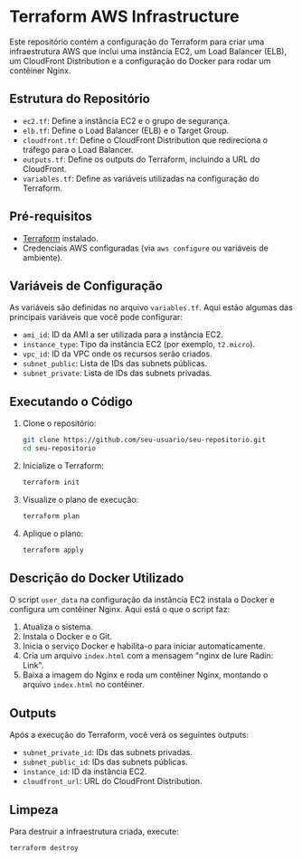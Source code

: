 # Terraform AWS Infrastructure

Este repositório contém a configuração do Terraform para criar uma infraestrutura AWS que inclui uma instância EC2, um Load Balancer (ELB), um CloudFront Distribution e a configuração do Docker para rodar um contêiner Nginx.

## Estrutura do Repositório

- `ec2.tf`: Define a instância EC2 e o grupo de segurança.
- `elb.tf`: Define o Load Balancer (ELB) e o Target Group.
- `cloudfront.tf`: Define o CloudFront Distribution que redireciona o tráfego para o Load Balancer.
- `outputs.tf`: Define os outputs do Terraform, incluindo a URL do CloudFront.
- `variables.tf`: Define as variáveis utilizadas na configuração do Terraform.

## Pré-requisitos

- [Terraform](https://www.terraform.io/downloads.html) instalado.
- Credenciais AWS configuradas (via `aws configure` ou variáveis de ambiente).

## Variáveis de Configuração

As variáveis são definidas no arquivo `variables.tf`. Aqui estão algumas das principais variáveis que você pode configurar:

- `ami_id`: ID da AMI a ser utilizada para a instância EC2.
- `instance_type`: Tipo da instância EC2 (por exemplo, `t2.micro`).
- `vpc_id`: ID da VPC onde os recursos serão criados.
- `subnet_public`: Lista de IDs das subnets públicas.
- `subnet_private`: Lista de IDs das subnets privadas.

## Executando o Código

1. Clone o repositório:
    ```sh
    git clone https://github.com/seu-usuario/seu-repositorio.git
    cd seu-repositorio
    ```

2. Inicialize o Terraform:
    ```sh
    terraform init
    ```

3. Visualize o plano de execução:
    ```sh
    terraform plan
    ```

4. Aplique o plano:
    ```sh
    terraform apply
    ```

## Descrição do Docker Utilizado

O script `user_data` na configuração da instância EC2 instala o Docker e configura um contêiner Nginx. Aqui está o que o script faz:

1. Atualiza o sistema.
2. Instala o Docker e o Git.
3. Inicia o serviço Docker e habilita-o para iniciar automaticamente.
4. Cria um arquivo `index.html` com a mensagem "nginx de Iure Radin: Link".
5. Baixa a imagem do Nginx e roda um contêiner Nginx, montando o arquivo `index.html` no contêiner.

## Outputs

Após a execução do Terraform, você verá os seguintes outputs:

- `subnet_private_id`: IDs das subnets privadas.
- `subnet_public_id`: IDs das subnets públicas.
- `instance_id`: ID da instância EC2.
- `cloudfront_url`: URL do CloudFront Distribution.

## Limpeza

Para destruir a infraestrutura criada, execute:
```sh
terraform destroy